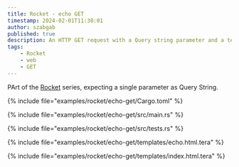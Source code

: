 ```yaml
---
title: Rocket - echo GET
timestamp: 2024-02-01T11:30:01
author: szabgab
published: true
description: An HTTP GET request with a Query string parameter and a template.
tags:
    - Rocket
    - web
    - GET
---
```


PArt of the [Rocket](/rocket) series, expecting a single parameter as Query String.

{% include file="examples/rocket/echo-get/Cargo.toml" %}

{% include file="examples/rocket/echo-get/src/main.rs" %}

{% include file="examples/rocket/echo-get/src/tests.rs" %}

{% include file="examples/rocket/echo-get/templates/echo.html.tera" %}

{% include file="examples/rocket/echo-get/templates/index.html.tera" %}

